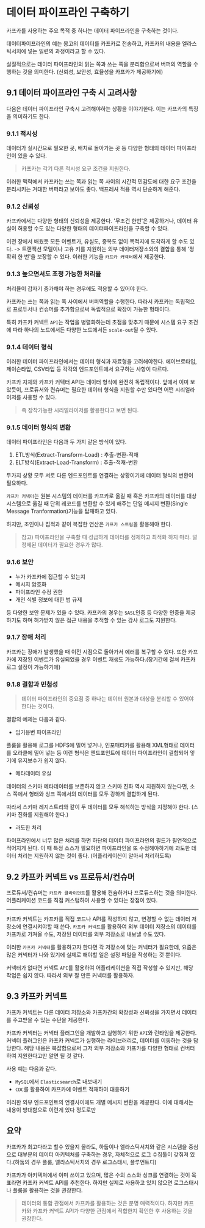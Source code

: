 # 데이터 파이프라인 구축하기

카프카를 사용하는 주요 목적 중 하나는 데이터 파이프라인을 구축하는 것이다.

데이터파이프라인의 예는 몽고의 데이터를 카프카로 전송하고, 카프카의 내용을 엘라스틱서치에 넣는 일련의 과정이라고 할 수 있다.

실질적으로는 데이터 파이프라인의 읽는 쪽과 쓰는 쪽을 분리함으로써 버퍼의 역할을 수행하는 것을 의미한다. (신뢰성, 보안성, 효율성을 카프카가 제공하기에)


## 9.1 데이터 파이프라인 구축 시 고려사항

다음은 데이터 파이프라인 구축시 고려해야하는 상황을 이야기한다. 이는 카프카의 특징을 의미하기도 한다.

### 9.1.1 적시성

데이터가 실시간으로 필요한 곳, 배치로 돌아가는 곳 등 다양한 형태의 데이터 파이프라인이 있을 수 있다.

> 카프카는 각기 다른 적시성 요구 조건을 지원한다. 

이러한 맥락에서 카프카는 쓰는 쪽과 읽는 쪽 사이의 시간적 민감도에 대한 요구 조건을 분리시키는 거대한 버퍼라고 보아도 좋다. 백프레셔 적용 역시 단순하게 해준다.

### 9.1.2 신뢰성

카프카에서는 다양한 형태의 신뢰성을 제공한다. '무조건 한번'은 제공하거나, 데이터 유실이 허용할 수도 있는 다양한 형태의 데이터파이프라인을 구축할 수 있다. 

이전 장에서 배웠듯 모든 이벤트가, 유실도, 중복도 없이 목적지에 도착하게 할 수도 있다. -> 트랜잭션 모델이나 고유 키를 지원하는 외부 데이터저장소와의 결합을 통해 '정확히 한 번'을 보장할 수 있다. 이러한 기능을 `카프카 커넥터`에서 제공한다. 


### 9.1.3 높으면서도 조정 가능한 처리율

처리율이 갑자기 증가해야 하는 경우에도 적응할 수 있어야 한다.

카프카는 쓰는 쪽과 읽는 쪽 사이에서 버퍼역할을 수행한다. 따라서 카프카는 독립적으로 프로듀서나 컨슈머를 추가함으로써 독립적으로 확장이 가능한 형태이다.

특히 카프카 커넥트 `API`는 작업을 병렬화하는데 초점을 맞추기 때문에 시스템 요구 조건에 따라 하나의 노드에서든 다양한 노드에서든 `scale-out`될 수 있다.


### 9.1.4 데이터 형식

이러한 데이터 파이프라인에서는 데이터 형식과 자료형을 고려해야한다. 에이브로타입, 제이슨타입, CSV타입 등 각각의 엔드포인트에서 요구하는 사항이 다르다.

카프카 자체와 카프카 커텍터 API는 데이터 형식에 완전히 독립적이다. 앞에서 이미 보았듯이, 프로듀서와 컨슈머는 필요한 데이터 형식을 지원할 수만 있다면 어떤 시리얼라이저를 사용할 수 있다.

> 즉 장착가능한 시리얼라이저를 활용한다고 보면 된다.


### 9.1.5 데이터 형식의 변환

데이터 파이프라인은 다음과 두 가지 같은 방식이 있다.

1. ETL방식(Extract-Transform-Load) : 추출-변환-적재
2. ELT방식(Extract-Load-Transform) : 추출-적재-변환

두가지 상황 모두 서로 다른 엔드포인트를 연결하는 상황이기에 데이터 형식의 변환이 필요하다.

`카프카 커넥터`는 원본 시스템의 데이터를 카프카로 옮길 때 혹은 카프카의 데이터를 대상 시스템으로 옮길 때 단위 레코드를 변환할 수 있게 해주는 단일 메시지 변환(Single Message Tranformation)기능을 탑재하고 있다.

하지만, 조인이나 집적과 같이 복잡한 연산은 `카프카 스트림`을 활용해야 한다.

> 참고) 파이프라인을 구축할 때 성급하게 데이터를 정제하고 최적화 하지 마라. 덜 정제된 데이터가 필요한 경우가 많다.


### 9.1.6 보안

- 누가 카프카에 접근할 수 있는지
- 메시지 암호화
- 파이프라인 수정 권한
- 개인 식별 정보에 대한 법 규제

등 다양한 보안 문제가 있을 수 있다. 카프카의 경우는 `SASL`인증 등 다양한 인증을 제공하기도 하며 허가받지 않은 접근 내용을 추적할 수 있는 감사 로그도 지원한다.

### 9.1.7 장애 처리

카프카는 장애가 발생했을 때 이전 시점으로 돌아가서 에러를 복구할 수 있다. 또한 카프카에 저장된 이벤트가 유실되었을 경우 이벤트 재생도 가능하다.(장기간에 걸쳐 카프카 로그 설정이 가능하기에)

### 9.1.8 결합과 민첩성

> 데이터 파이프라인의 중요점 중 하나는 데이터 원본과 대상을 분리할 수 있어야 한다는 것이다.

결합의 예제는 다음과 같다.

- 임기응변 파이프라인

플룸을 활용해 로그를 HDFS에 밀어 넣거나, 인포매티카를 활용해 XML형태로 데이터를 오라클에 밀어 넣는 등 이런 형식은 엔드포인트에 데이터 파이프라인이 결합되어 잏기에 유지보수가 쉽지 않다.

- 메타데이터 유실

데이터의 스키마 메타데이터를 보존하지 않고 스키마 진화 역시 지원하지 않는다면, 소스 쪽에서 형태와 싱크 쪽에서의 데이터를 모두 강하게 결합하게 된다.

따라서 스키마 레지스트리와 같이 두 데이터를 모두 해석하는 방식을 지정해야 한다. (스키마 진화를 지원해야 한다.)

- 과도한 처리

파이프라인에서 너무 많은 처리를 하면 하단의 데이터 파이프라인의 필드가 필연적으로 적어지게 된다. 이 때 특정 소스가 필요하면 파이프라인을 또 수정해야하기에 과도한 데이터 처리는 지원하지 않는 것이 좋다. (어플리케이션이 알아서 처리하도록)

## 9.2 카프카 커넥트 vs 프로듀서/컨슈머

프로듀서/컨슈머는 `카프카 클라이언트`를 활용해 컨슘하거나 프로듀스하는 것을 의미한다. 어플리케이션 코드를 직접 커스텀하여 사용할 수 있다는 장점이 있다.

---


카프카 커넥트는 카프카를 직접 코드나 API를 작성하지 않고, 변경할 수 없는 데이터 저장소에 연결시켜야할 때 쓴다. `카프카 커넥트`를 활용하여 외부 데이터 저장소의 데이터를 카프카로 가져올 수도, 저장된 데이터를 외부 저장소로 내보낼 수도 있다.

이러한 `카프카 커넥터`를 활용하고자 한다면 각 저장소에 맞는 커넥터가 필요한데, 요즘은 많은 커넥터가 나와 있기에 실제로 해야할 일은 설정 파일을 작성하는 것 뿐이다.

커넥터가 없다면 커넥트 `API`를 활용하여 어플리케이션을 직접 작성할 수 있지만, 해당 작업은 쉽지 않다. 따라서 외부 잘 만든 커넥터를 활용하자.

## 9.3 카프카 커넥트

카프카 커넥트는 다른 데이터 저장소와 카프카간의 확장성과 신뢰성을 가지면서 데이터를 주고받을 수 있는 수단을 제공한다. 

카프카 커넥터는 커넥터 플러그인을 개발하고 실행하기 위한 `API`와 런타임을 제공한다. 커넥터 플러그인은 카프카 커넥트가 실행하는 라이브러리로, 데이터를 이동하는 것을 담당한다. 해당 내용은 복잡함으로써 그저 외부 저장소와 카프카를 다양한 형태로 컨버터하여 지원한다고만 알면 될 것 같다.

사용 예는 다음과 같다.

- `MySQL`에서 `Elasticsearch`로 내보내기
- `CDC`를 활용하여 카프카에 이벤트 적재하여 대응하기

이러한 외부 엔드포인트의 연결사이에도 개별 메시지 변환을 제공한다. 이에 대해서는 내용이 방대함으로 이런게 있다 정도로만

## 요약

카프카가 최고다라고 할수 있을지 몰라도, 하둡이나 엘라스틱서치와 같은 시스템을 중심으로 대부분의 데이터 아키텍처를 구축하는 경우, 자체적으로 로그 수집툴이 갖춰져 있다.(하둡의 경우 플룸, 엘라스틱서치의 경우 로그스태시, 플루언트디)

카프카가 아키텍처에서 이미 쓰이고 있으며, 많은 수의 소스와 싱크를 연결하는 것이 목표라면 카프카 커넥트 API를 추천한다. 하지만 실제로 사용하고 있지 않으면 로그스태시나 플룸을 활용하는 것을 권장한다.

> 데이터의 통합 관점에서 카프카를 활용하는 것은 분명 매력적이다. 하지만 카프카와 카프카 커넥트 API가 다양한 관점에서 적합한지 확인한 후 사용하는 것을 권장한다.





